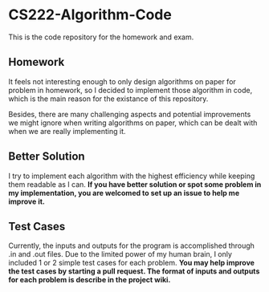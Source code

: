 # CS222-Algorithm-Code
This is the code repository for the homework and exam.

## Homework
It feels not interesting enough to only design algorithms on paper for problem in homework, so I decided to implement those algorithm in code, which is the main reason for the existance of this repository.

Besides, there are many challenging aspects and potential improvements we might ignore when writing algorithms on paper, which can be dealt with when we are really implementing it.

## Better Solution
I try to implement each algorithm with the highest efficiency while keeping them readable as I can. __If you have better solution or spot some problem in my implementation, you are welcomed to set up an issue to help me improve it.__

## Test Cases
Currently, the inputs and outputs for the program is accomplished through .in and .out files. Due to the limited power of my human brain, I only included 1 or 2 simple test cases for each problem. __You may help improve the test cases by starting a pull request. The format of inputs and outputs for each problem is describe in the project wiki.__
